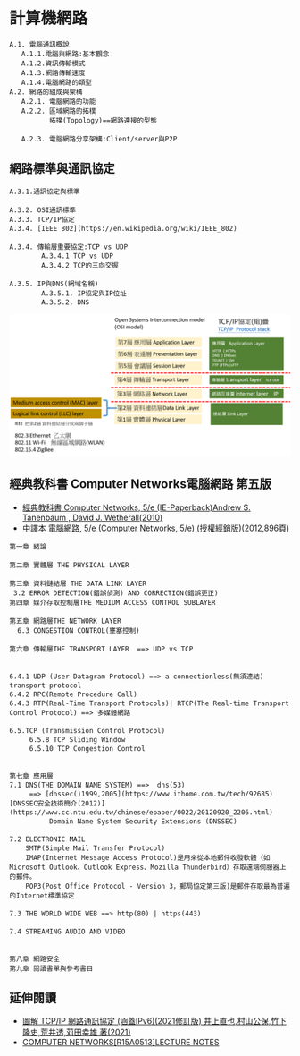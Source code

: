 # 計算機網路
```
A.1. 電腦通訊概說
   A.1.1.電腦與網路:基本觀念
   A.1.2.資訊傳輸模式
   A.1.3.網路傳輸速度
   A.1.4.電腦網路的類型
A.2. 網路的組成與架構
   A.2.1. 電腦網路的功能
   A.2.2. 區域網路的拓樸
          拓撲(Topology)==網路連接的型態

   A.2.3. 電腦網路分享架構:Client/server與P2P
```


## 網路標準與通訊協定
```
A.3.1.通訊協定與標準

A.3.2. OSI通訊標準
A.3.3. TCP/IP協定
A.3.4. [IEEE 802](https://en.wikipedia.org/wiki/IEEE_802)
   
A.3.4. 傳輸層重要協定:TCP vs UDP
        A.3.4.1 TCP vs UDP
        A.3.4.2 TCP的三向交握

A.3.5. IP與DNS(網域名稱)
        A.3.5.1. IP協定與IP位址
        A.3.5.2. DNS
```

![通訊協定](通訊協定.png)


## 經典教科書 Computer Networks電腦網路 第五版

- [經典教科書 Computer Networks, 5/e (IE-Paperback)Andrew S. Tanenbaum , David J. Wetherall(2010)](https://www.tenlong.com.tw/products/9780132553179)
- [中譯本 電腦網路, 5/e (Computer Networks, 5/e) (授權經銷版)(2012,896頁)](https://www.tenlong.com.tw/products/9789862800973) 
```
第一章 緒論

第二章 實體層 THE PHYSICAL LAYER

第三章 資料鏈結層 THE DATA LINK LAYER
 3.2 ERROR DETECTION(錯誤偵測) AND CORRECTION(錯誤更正)
第四章 媒介存取控制層THE MEDIUM ACCESS CONTROL SUBLAYER

第五章 網路層THE NETWORK LAYER
  6.3 CONGESTION CONTROL(壅塞控制)

第六章 傳輸層THE TRANSPORT LAYER  ==> UDP vs TCP


6.4.1 UDP (User Datagram Protocol) ==> a connectionless(無須連結) transport protocol
6.4.2 RPC(Remote Procedure Call)
6.4.3 RTP(Real-Time Transport Protocols)| RTCP(The Real-time Transport Control Protocol) ==> 多媒體網路

6.5.TCP (Transmission Control Protocol)
     6.5.8 TCP Sliding Window
     6.5.10 TCP Congestion Control


第七章 應用層
7.1 DNS(THE DOMAIN NAME SYSTEM) ==>  dns(53) 
     ==> [dnssec()1999,2005](https://www.ithome.com.tw/tech/92685)  [DNSSEC安全技術簡介(2012)](https://www.cc.ntu.edu.tw/chinese/epaper/0022/20120920_2206.html)
          Domain Name System Security Extensions (DNSSEC)

7.2 ELECTRONIC MAIL
    SMTP(Simple Mail Transfer Protocol)
    IMAP(Internet Message Access Protocol)是用來從本地郵件收發軟體（如Microsoft Outlook、Outlook Express、Mozilla Thunderbird）存取遠端伺服器上的郵件。
    POP3(Post Office Protocol - Version 3，郵局協定第三版)是郵件存取最為普遍的Internet標準協定

7.3 THE WORLD WIDE WEB ==> http(80) | https(443)

7.4 STREAMING AUDIO AND VIDEO


第八章 網路安全
第九章 閱讀書單與參考書目
```
## 延伸閱讀

- [圖解 TCP/IP 網路通訊協定 (涵蓋IPv6)(2021修訂版) 井上直也,村山公保,竹下隆史,荒井透,苅田幸雄 著(2021) ](https://www.tenlong.com.tw/products/9789865027063)
- [COMPUTER NETWORKS[R15A0513]LECTURE NOTES](https://mrcet.com/downloads/digital_notes/CSE/III%20Year/COMPUTER%20NETWORKS%20NOTES.pdf)
